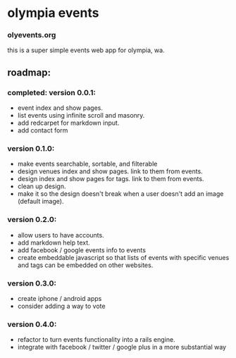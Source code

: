 # olympia events
### olyevents.org

this is a super simple events web app for olympia, wa.  

## roadmap:

### completed: version 0.0.1:
- event index and show pages.  
- list events using infinite scroll and masonry.
- add redcarpet for markdown input.
- add contact form

### version 0.1.0:
- make events searchable, sortable, and filterable
- design venues index and show pages. link to them from events.
- design index and show pages for tags. link to them from events.
- clean up design.
- make it so the design doesn't break when a user doesn't add an image (default image).

### version 0.2.0:  
- allow users to have accounts.
- add markdown help text.
- add facebook / google events info to events
- create embeddable javascript so that lists of events with specific venues and tags can be embedded on other websites. 

### version 0.3.0:
- create iphone / android apps
- consider adding a way to vote

### version 0.4.0:  
- refactor to turn events functionality into a rails engine.
- integrate with facebook / twitter / google plus in a more substantial way